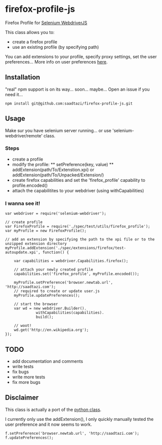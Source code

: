# firefox-profile-js

Firefox Profile for [Selenium WebdriverJS](https://code.google.com/p/selenium/wiki/WebDriverJs)

This class allows you to:

* create a firefox profile
* use an existing profile (by specifying path)

You can add extensions to your profile, specify proxy settings, set the user preferences... More info on user preferences [here](http://kb.mozillazine.org/User.js_file).

## Installation

"real" npm support is on its way... soon... maybe... Open an issue if you need it...

    npm install git@github.com:saadtazi/firefox-profile-js.git


## Usage

Make sur you have selenium server running... or use 'selenium-webdriver/remote' class.

### Steps

* create a profile
* modify the profile:
** setPreference(key, value)
** addExtension(path/To/Extenstion.xpi) or addExtension(path/To/Unpacked/Extension/)
* create firefox capabilities and set the 'firefox_profile' capability to profile.encoded()
* attach the capabilitites to your webdriver (using withCapabilities)

### I wanna see it!

    var webdriver = require('selenium-webdriver');

    // create profile
    var FirefoxProfile = require('./spec/test/utils/firefox_profile');
    var myProfile = new FirefoxProfile();
    
    // add an extension by specifying the path to the xpi file or to the unzipped extension directory
    myProfile.addExtension('./spec/extensions/firefox/test-autoupdate.xpi', function() {
    	
        var capabilities = webdriver.Capabilities.firefox();
        
        // attach your newly created profile
        capabilities.set('firefox_profile', myProfile.encoded());
        
        myProfile.setPreference('browser.newtab.url', 'http://saadtazi.com');
        // required to create or update user.js
        myProfile.updatePreferences();
        
        // start the browser
        var wd = new webdriver.Builder().
                  withCapabilities(capabilities).
                  build();
        
        // woot!
        wd.get('http://en.wikipedia.org');
    });


## TODO

* add documentation and comments
* write tests
* fix bugs
* write more tests
* fix more bugs

## Disclaimer

This class is actually a port of the [python class](https://code.google.com/p/selenium/source/browse/py/selenium/webdriver/firefox/firefox_profile.py).

I currently only use the addExtension(), I only quickly manually tested the user preference and it now seems to work.

    f.setPreference('browser.newtab.url', 'http://saadtazi.com');
    f.updatePreferences();
